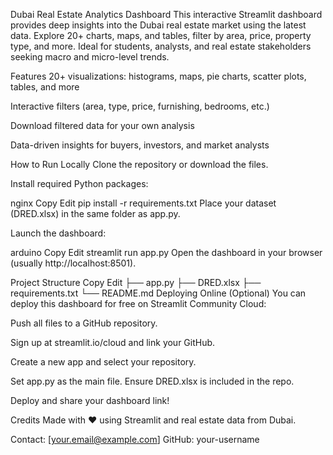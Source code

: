 Dubai Real Estate Analytics Dashboard
This interactive Streamlit dashboard provides deep insights into the Dubai real estate market using the latest data. Explore 20+ charts, maps, and tables, filter by area, price, property type, and more. Ideal for students, analysts, and real estate stakeholders seeking macro and micro-level trends.

Features
20+ visualizations: histograms, maps, pie charts, scatter plots, tables, and more

Interactive filters (area, type, price, furnishing, bedrooms, etc.)

Download filtered data for your own analysis

Data-driven insights for buyers, investors, and market analysts

How to Run Locally
Clone the repository or download the files.

Install required Python packages:

nginx
Copy
Edit
pip install -r requirements.txt
Place your dataset (DRED.xlsx) in the same folder as app.py.

Launch the dashboard:

arduino
Copy
Edit
streamlit run app.py
Open the dashboard in your browser (usually http://localhost:8501).

Project Structure
Copy
Edit
├── app.py
├── DRED.xlsx
├── requirements.txt
└── README.md
Deploying Online (Optional)
You can deploy this dashboard for free on Streamlit Community Cloud:

Push all files to a GitHub repository.

Sign up at streamlit.io/cloud and link your GitHub.

Create a new app and select your repository.

Set app.py as the main file. Ensure DRED.xlsx is included in the repo.

Deploy and share your dashboard link!

Credits
Made with ❤️ using Streamlit and real estate data from Dubai.

Contact: [your.email@example.com]
GitHub: your-username
